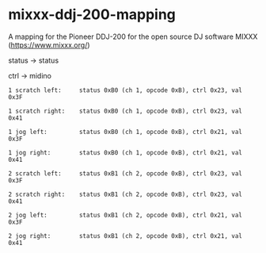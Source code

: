 # mixxx-ddj-200-mapping

A mapping for the Pioneer DDJ-200 for the open source DJ software MIXXX (https://www.mixxx.org/)

status -> status

ctrl -> midino

```
1 scratch left:     status 0xB0 (ch 1, opcode 0xB), ctrl 0x23, val 0x3F

1 scratch right:    status 0xB0 (ch 1, opcode 0xB), ctrl 0x23, val 0x41

1 jog left:         status 0xB0 (ch 1, opcode 0xB), ctrl 0x21, val 0x3F

1 jog right:        status 0xB0 (ch 1, opcode 0xB), ctrl 0x21, val 0x41

2 scratch left:     status 0xB1 (ch 2, opcode 0xB), ctrl 0x23, val 0x3F

2 scratch right:    status 0xB1 (ch 2, opcode 0xB), ctrl 0x23, val 0x41

2 jog left:         status 0xB1 (ch 2, opcode 0xB), ctrl 0x21, val 0x3F

2 jog right:        status 0xB1 (ch 2, opcode 0xB), ctrl 0x21, val 0x41
```

